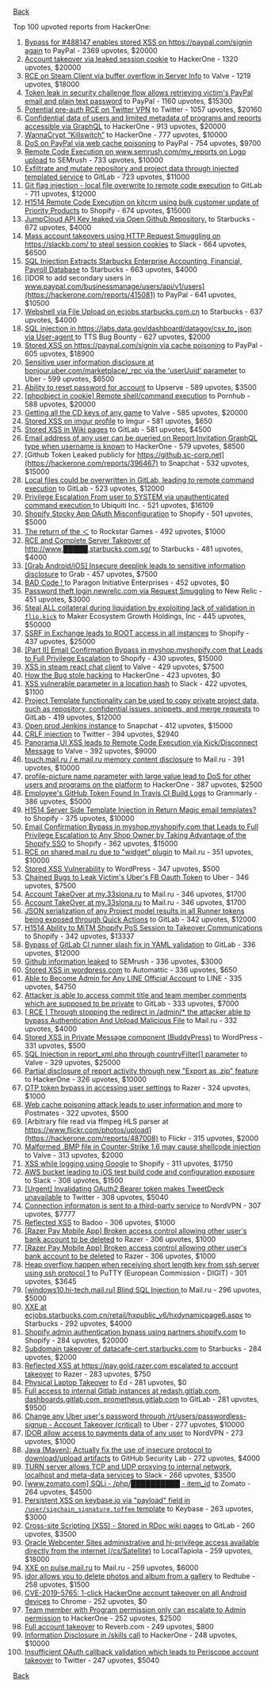 [Back](../README.md)

Top 100 upvoted reports from HackerOne:

1. [Bypass for #488147 enables stored XSS on https://paypal.com/signin again](https://hackerone.com/reports/510152) to PayPal - 2369 upvotes, $20000
2. [Account takeover via leaked session cookie](https://hackerone.com/reports/745324) to HackerOne - 1320 upvotes, $20000
3. [RCE on Steam Client via buffer overflow in Server Info](https://hackerone.com/reports/470520) to Valve - 1219 upvotes, $18000
4. [Token leak in security challenge flow allows retrieving victim's PayPal email and plain text password](https://hackerone.com/reports/739737) to PayPal - 1160 upvotes, $15300
5. [Potential pre-auth RCE on Twitter VPN](https://hackerone.com/reports/591295) to Twitter - 1057 upvotes, $20160
6. [Confidential data of users and limited metadata of programs and reports accessible via GraphQL](https://hackerone.com/reports/489146) to HackerOne - 913 upvotes, $20000
7. [WannaCrypt “Killswitch”](https://hackerone.com/reports/228648) to HackerOne - 777 upvotes, $10000
8. [DoS on PayPal via web cache poisoning](https://hackerone.com/reports/622122) to PayPal - 754 upvotes, $9700
9. [Remote Code Execution on www.semrush.com/my_reports on Logo upload](https://hackerone.com/reports/403417) to SEMrush - 733 upvotes, $10000
10. [Exfiltrate and mutate repository and project data through injected templated service](https://hackerone.com/reports/446585) to GitLab - 723 upvotes, $11000
11. [Git flag injection - local file overwrite to remote code execution](https://hackerone.com/reports/658013) to GitLab - 711 upvotes, $12000
12. [H1514 Remote Code Execution on kitcrm using bulk customer update of Priority Products](https://hackerone.com/reports/422944) to Shopify - 674 upvotes, $15000
13. [JumpCloud API Key leaked via Open Github Repository.](https://hackerone.com/reports/716292) to Starbucks - 672 upvotes, $4000
14. [Mass account takeovers using HTTP Request Smuggling on https://slackb.com/ to steal session cookies](https://hackerone.com/reports/737140) to Slack - 664 upvotes, $6500
15. [SQL Injection Extracts Starbucks Enterprise Accounting, Financial, Payroll Database](https://hackerone.com/reports/531051) to Starbucks - 663 upvotes, $4000
16. [IDOR to add secondary users in www.paypal.com/businessmanage/users/api/v1/users](https://hackerone.com/reports/415081) to PayPal - 641 upvotes, $10500
17. [Webshell via File Upload on ecjobs.starbucks.com.cn](https://hackerone.com/reports/506646) to Starbucks - 637 upvotes, $4000
18. [SQL injection in https://labs.data.gov/dashboard/datagov/csv_to_json via User-agent ](https://hackerone.com/reports/297478) to TTS Bug Bounty - 627 upvotes, $2000
19. [Stored XSS on https://paypal.com/signin via cache poisoning](https://hackerone.com/reports/488147) to PayPal - 605 upvotes, $18900
20. [Sensitive user information disclosure at bonjour.uber.com/marketplace/_rpc via the 'userUuid' parameter](https://hackerone.com/reports/542340) to Uber - 599 upvotes, $6500
21. [Ability to reset password for account](https://hackerone.com/reports/322985) to Upserve  - 589 upvotes, $3500
22. [[phpobject in cookie] Remote shell/command execution](https://hackerone.com/reports/141956) to Pornhub - 588 upvotes, $20000
23. [Getting all the CD keys of any game](https://hackerone.com/reports/391217) to Valve - 585 upvotes, $20000
24. [Stored XSS on imgur profile](https://hackerone.com/reports/484434) to Imgur - 581 upvotes, $650
25. [Stored XSS in Wiki pages](https://hackerone.com/reports/526325) to GitLab - 581 upvotes, $4500
26. [Email address of any user can be queried on Report Invitation GraphQL type when username is known](https://hackerone.com/reports/792927) to HackerOne - 579 upvotes, $8500
27. [Github Token Leaked publicly for https://github.sc-corp.net](https://hackerone.com/reports/396467) to Snapchat - 532 upvotes, $15000
28. [Local files could be overwritten in GitLab, leading to remote command execution](https://hackerone.com/reports/587854) to GitLab - 523 upvotes, $12000
29. [Privilege Escalation From user to SYSTEM via unauthenticated command execution ](https://hackerone.com/reports/544928) to Ubiquiti Inc. - 521 upvotes, $16109
30. [Shopify Stocky App OAuth Misconfiguration](https://hackerone.com/reports/740989) to Shopify - 501 upvotes, $5000
31. [The return of the ＜](https://hackerone.com/reports/639684) to Rockstar Games - 492 upvotes, $1000
32. [RCE and Complete Server Takeover of http://www.█████.starbucks.com.sg/](https://hackerone.com/reports/502758) to Starbucks - 481 upvotes, $4000
33. [[Grab Android/iOS] Insecure deeplink leads to sensitive information disclosure](https://hackerone.com/reports/401793) to Grab - 457 upvotes, $7500
34. [BAD Code ! ](https://hackerone.com/reports/180074) to Paragon Initiative Enterprises - 452 upvotes, $0
35. [Password theft login.newrelic.com via Request Smuggling](https://hackerone.com/reports/498052) to New Relic - 451 upvotes, $3000
36. [Steal ALL collateral during liquidation by exploiting lack of validation in `flip.kick`](https://hackerone.com/reports/684092) to Maker Ecosystem Growth Holdings, Inc - 445 upvotes, $50000
37. [SSRF in Exchange leads to ROOT access in all instances](https://hackerone.com/reports/341876) to Shopify - 437 upvotes, $25000
38. [[Part II] Email Confirmation Bypass in myshop.myshopify.com that Leads to Full Privilege Escalation](https://hackerone.com/reports/796808) to Shopify - 430 upvotes, $15000
39. [XSS in steam react chat client](https://hackerone.com/reports/409850) to Valve - 429 upvotes, $7500
40. [How the Bug stole hacking](https://hackerone.com/reports/762510) to HackerOne - 423 upvotes, $0
41. [XSS vulnerable parameter in a location hash](https://hackerone.com/reports/146336) to Slack - 422 upvotes, $1100
42. [Project Template functionality can be used to copy private project data, such as repository, confidential issues, snippets, and merge requests](https://hackerone.com/reports/689314) to GitLab - 419 upvotes, $12000
43. [Open prod Jenkins instance](https://hackerone.com/reports/231460) to Snapchat - 412 upvotes, $15000
44. [CRLF injection](https://hackerone.com/reports/446271) to Twitter - 394 upvotes, $2940
45. [Panorama UI XSS leads to Remote Code Execution via Kick/Disconnect Message](https://hackerone.com/reports/631956) to Valve - 392 upvotes, $9000
46. [touch.mail.ru / e.mail.ru memory content disclosure](https://hackerone.com/reports/513236) to Mail.ru - 391 upvotes, $10000
47. [profile-picture name parameter with large value lead to DoS for other users and programs on the platform](https://hackerone.com/reports/764434) to HackerOne - 387 upvotes, $2500
48. [Employee's GitHub Token Found In Travis CI Build Logs](https://hackerone.com/reports/496937) to Grammarly - 386 upvotes, $5000
49. [H1514 Server Side Template Injection in Return Magic email templates?](https://hackerone.com/reports/423541) to Shopify - 375 upvotes, $10000
50. [Email Confirmation Bypass in myshop.myshopify.com that Leads to Full Privilege Escalation to Any Shop Owner by Taking Advantage of the Shopify SSO](https://hackerone.com/reports/791775) to Shopify - 362 upvotes, $15000
51. [RCE on shared.mail.ru due to "widget" plugin](https://hackerone.com/reports/518637) to Mail.ru - 351 upvotes, $10000
52. [Stored XSS Vulnerability](https://hackerone.com/reports/643908) to WordPress - 347 upvotes, $500
53. [Chained Bugs to Leak Victim's Uber's FB Oauth Token](https://hackerone.com/reports/202781) to Uber - 346 upvotes, $7500
54. [Account TakeOver at my.33slona.ru](https://hackerone.com/reports/773519) to Mail.ru - 346 upvotes, $1700
55. [Account TakeOver at my.33slona.ru](https://hackerone.com/reports/773519) to Mail.ru - 346 upvotes, $1700
56. [JSON serialization of any Project model results in all Runner tokens being exposed through Quick Actions](https://hackerone.com/reports/509924) to GitLab - 342 upvotes, $12000
57. [H1514 Ability to MiTM Shopify PoS Session to Takeover Communications](https://hackerone.com/reports/423467) to Shopify - 342 upvotes, $13337
58. [Bypass of GitLab CI runner slash fix in YAML validation](https://hackerone.com/reports/409395) to GitLab - 336 upvotes, $12000
59. [Github information leaked](https://hackerone.com/reports/676212) to SEMrush - 336 upvotes, $3000
60. [Stored XSS in wordpress.com](https://hackerone.com/reports/733248) to Automattic - 336 upvotes, $650
61. [Able to Become Admin for Any LINE Official Account](https://hackerone.com/reports/698579) to LINE - 335 upvotes, $4750
62. [Attacker is able to access commit title and team member comments which are supposed to be private](https://hackerone.com/reports/502593) to GitLab - 333 upvotes, $7000
63. [[ RCE ] Through stopping the redirect in /admin/* the attacker able to bypass Authentication And Upload Malicious File](https://hackerone.com/reports/683957) to Mail.ru - 332 upvotes, $4000
64. [Stored XSS in Private Message component (BuddyPress)](https://hackerone.com/reports/487081) to WordPress - 331 upvotes, $500
65. [SQL Injection in report_xml.php through countryFilter[] parameter](https://hackerone.com/reports/383127) to Valve - 329 upvotes, $25000
66. [Partial disclosure of report activity through new "Export as .zip" feature](https://hackerone.com/reports/182358) to HackerOne - 326 upvotes, $10000
67. [OTP token bypass in accessing user settings](https://hackerone.com/reports/699082) to Razer - 324 upvotes, $1000
68. [Web cache poisoning attack leads to user information and more](https://hackerone.com/reports/492841) to Postmates - 322 upvotes, $500
69. [Arbitrary file read via ffmpeg HLS parser at https://www.flickr.com/photos/upload](https://hackerone.com/reports/487008) to Flickr - 315 upvotes, $2000
70. [Malformed .BMP file in Counter-Strike 1.6 may cause shellcode injection](https://hackerone.com/reports/397545) to Valve - 313 upvotes, $2000
71. [XSS while logging using Google](https://hackerone.com/reports/691611) to Shopify - 311 upvotes, $1750
72. [AWS bucket leading to iOS test build code and configuration exposure](https://hackerone.com/reports/404822) to Slack - 308 upvotes, $1500
73. [[Urgent] Invalidating OAuth2 Bearer token makes TweetDeck unavailable](https://hackerone.com/reports/210779) to Twitter - 308 upvotes, $5040
74. [Connection informaton is sent to a third-party service](https://hackerone.com/reports/752402) to NordVPN - 307 upvotes, $7777
75. [Reflected XSS](https://hackerone.com/reports/739601) to Badoo - 306 upvotes, $1000
76. [[Razer Pay  Mobile App] Broken access control allowing other user's bank account to be deleted](https://hackerone.com/reports/757095) to Razer - 306 upvotes, $1000
77. [[Razer Pay  Mobile App] Broken access control allowing other user's bank account to be deleted](https://hackerone.com/reports/757095) to Razer - 306 upvotes, $1000
78. [Heap overflow happen when receiving short length key from ssh server using ssh protocol 1](https://hackerone.com/reports/630462) to PuTTY (European Commission - DIGIT) - 301 upvotes, $3645
79. [[windows10.hi-tech.mail.ru]  Blind SQL Injection ](https://hackerone.com/reports/786044) to Mail.ru - 296 upvotes, $5000
80. [XXE at ecjobs.starbucks.com.cn/retail/hxpublic_v6/hxdynamicpage6.aspx](https://hackerone.com/reports/500515) to Starbucks - 292 upvotes, $4000
81. [Shopify admin authentication bypass using partners.shopify.com](https://hackerone.com/reports/270981) to Shopify - 284 upvotes, $20000
82. [Subdomain takeover of datacafe-cert.starbucks.com](https://hackerone.com/reports/665398) to Starbucks - 284 upvotes, $2000
83. [Reflected XSS at https://pay.gold.razer.com escalated to account takeover](https://hackerone.com/reports/723060) to Razer - 283 upvotes, $750
84. [Physical Laptop Takeover](https://hackerone.com/reports/393615) to Ed - 281 upvotes, $0
85. [Full access to internal Gitlab instances at redash.gitlab.com, dashboards.gitlab.com, prometheus.gitlab.com](https://hackerone.com/reports/498964) to GitLab - 281 upvotes, $9500
86. [Change any Uber user's password through /rt/users/passwordless-signup - Account Takeover (critical)](https://hackerone.com/reports/143717) to Uber - 277 upvotes, $10000
87. [IDOR allow access to payments data of any user](https://hackerone.com/reports/751577) to NordVPN - 273 upvotes, $1000
88. [Java (Maven): Actually fix the use of insecure protocol to download/upload artifacts](https://hackerone.com/reports/807440) to GitHub Security Lab - 272 upvotes, $4000
89. [TURN server allows TCP and UDP proxying to internal network, localhost and meta-data services](https://hackerone.com/reports/333419) to Slack - 266 upvotes, $3500
90. [[www.zomato.com] SQLi - /php/██████████ - item_id](https://hackerone.com/reports/403616) to Zomato - 264 upvotes, $4500
91. [Persistent XSS on keybase.io via "payload" field in `/user/sigchain_signature.toffee` template](https://hackerone.com/reports/245296) to Keybase - 263 upvotes, $3000
92. [Cross-site Scripting (XSS) - Stored in RDoc wiki pages](https://hackerone.com/reports/662287) to GitLab - 260 upvotes, $3500
93. [Oracle Webcenter Sites administrative and hi-privilege access available directly from the internet (/cs/Satellite)](https://hackerone.com/reports/170532) to LocalTapiola - 259 upvotes, $18000
94. [XXE on pulse.mail.ru](https://hackerone.com/reports/505947) to Mail.ru - 259 upvotes, $6000
95. [idor allows you to delete photos and album from a gallery](https://hackerone.com/reports/380410) to Redtube - 258 upvotes, $1500
96. [CVE-2019-5765: 1-click HackerOne account takeover on all Android devices](https://hackerone.com/reports/563870) to Chrome - 252 upvotes, $0
97. [Team member with Program permission only can escalate to Admin permission](https://hackerone.com/reports/605720) to HackerOne - 252 upvotes, $2500
98. [Full account takeover](https://hackerone.com/reports/314808) to Reverb.com - 249 upvotes, $800
99. [Information Disclosure in /skills call](https://hackerone.com/reports/188719) to HackerOne - 248 upvotes, $10000
100. [Insufficient OAuth callback validation which leads to Periscope account takeover](https://hackerone.com/reports/110293) to Twitter - 247 upvotes, $5040


[Back](../README.md)